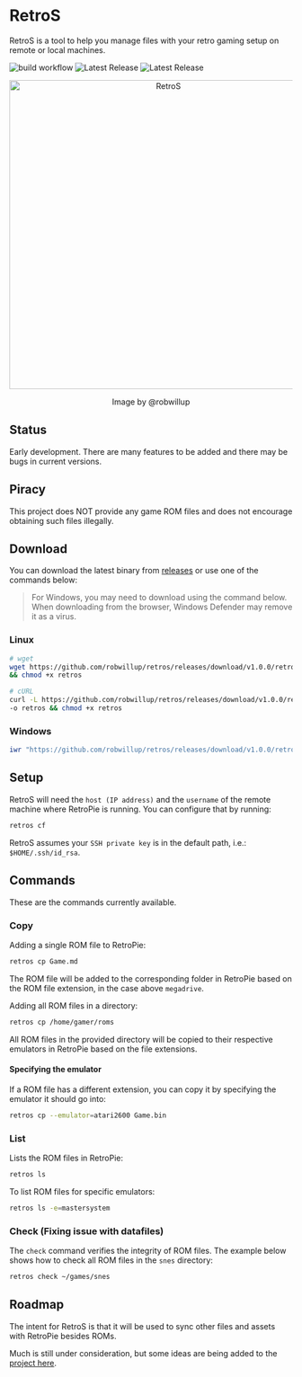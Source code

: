 # RetroS

RetroS is a tool to help you manage files with your retro gaming setup
on remote or local machines.

![build workflow](https://github.com/robwillup/retros/actions/workflows/build.yml/badge.svg)
![Latest Release](https://img.shields.io/github/v/release/robwillup/retros?label=RetroS%20(Linux%20binary)&sort=semver)
![Latest Release](https://img.shields.io/github/v/release/robwillup/retros?label=RetroS%20(Windows%20binary)&sort=semver)

<div align="center">
    <img
        src="https://repository-images.githubusercontent.com/709978523/1ebe6c81-8dfd-499a-a194-4bbfefe65243"
        alt="RetroS" style="width: 550px;"/>
        <p>Image by @robwillup<p>
</div>

## Status

Early development. There are many features to be added and there may be bugs in
current versions.

## Piracy

This project does NOT provide any game ROM files and does not encourage obtaining
such files illegally.

## Download

You can download the latest binary from [releases](https://github.com/robwillup/retros/releases)
or use one of the commands below:

> For Windows, you may need to download using the command below. When downloading
> from the browser, Windows Defender may remove it as a virus.

### Linux

```bash
# wget
wget https://github.com/robwillup/retros/releases/download/v1.0.0/retros \
&& chmod +x retros
```

```bash
# cURL
curl -L https://github.com/robwillup/retros/releases/download/v1.0.0/retros \
-o retros && chmod +x retros
```

### Windows

```powershell
iwr "https://github.com/robwillup/retros/releases/download/v1.0.0/retros.exe" -o "retros.exe"
```

## Setup

RetroS will need the `host (IP address)` and the `username` of the remote machine
where RetroPie is running. You can configure that by running:

```bash
retros cf
```

RetroS assumes your `SSH private key` is in the default path, i.e.: `$HOME/.ssh/id_rsa`.

## Commands

These are the commands currently available.

### Copy

Adding a single ROM file to RetroPie:

```bash
retros cp Game.md
```

The ROM file will be added to the corresponding folder in RetroPie based on
the ROM file extension, in the case above `megadrive`.

Adding all ROM files in a directory:

```bash
retros cp /home/gamer/roms
```

All ROM files in the provided directory will be copied to their respective
emulators in RetroPie based on the file extensions.

#### Specifying the emulator

If a ROM file has a different extension, you can copy it by
specifying the emulator it should go into:

```bash
retros cp --emulator=atari2600 Game.bin
```

### List

Lists the ROM files in RetroPie:

```bash
retros ls
```

To list ROM files for specific emulators:

```bash
retros ls -e=mastersystem
```

### Check (Fixing issue with datafiles)

The `check` command verifies the integrity of ROM files.
The example below shows how to check all ROM files in the `snes` directory:

```bash
retros check ~/games/snes
```

## Roadmap

The intent for RetroS is that it will be used to sync other files and assets with
RetroPie besides ROMs.

Much is still under consideration, but some ideas are being added to the
[project here](https://github.com/users/robwillup/projects/1).
